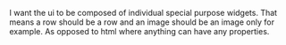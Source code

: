 I want the ui to be composed of individual special purpose widgets. That means a row should be a row and an image should be an image only for example. As opposed to html where anything can have any properties.